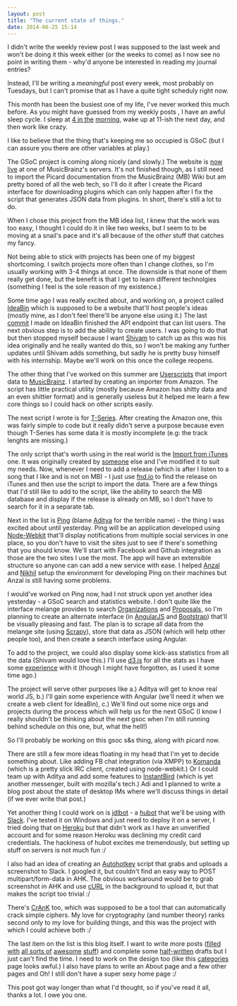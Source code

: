 ```yaml
---
layout: post
title: "The current state of things."
date: 2014-06-25 15:14
---
```


I didn't write the weekly review post I was supposed to the last week and won't be doing it this week either (or the weeks to come) as I now see no point in writing them - why'd anyone be interested in reading my journal entries?

Instead, I'll be writing a *meaningful* post every week, most probably on Tuesdays, but I can't promise that as I have a quite tight scheduly right now.

This month has been the busiest one of my life, I've never worked this much before. As you might have guessed from my weekly posts <!-- more -->, I have an awful sleep cycle. I sleep at [4 in the](http://www.ted.com/talks/rives_on_4_a_m) [morning](http://www.ted.com/talks/rives_a_museum_of_4_o_clock_in_the_morning), wake up at 11-ish the next day, and then work like crazy. 

I like to believe that the thing that's keeping me so occupied is GSoC (but I can assure you there are other variables at play.)

The GSoC project is coming along nicely (and slowly.) The website is [now live](http://picard.mbsandbox.org/) at one of MusicBrainz's servers. It's not finished though, as I still need to import the Picard documentation from the MusicBrainz (MB) Wiki but am pretty bored of all the web tech, so I'll do it after I create the Picard interface for downloading plugins which can only happen after I fix the script that generates JSON data from plugins. In short, there's still a lot to do.

When I chose this project from the MB idea list, I knew that the work was too easy, I thought I could do it in like two weeks, but I seem to to be moving at a snail's pace and it's all because of the *other* stuff that catches my fancy.

Not being able to stick with projects has been one of my biggest shortcoming. I switch projects more often than I change clothes, so I'm usually working with 3-4 things at once. The downside is that none of them really get done, but the benefit is that I get to learn different technolgies (something I feel is the sole reason of my existence.)

Some time ago I was really excited about, and working on, a project called [IdeaBin](https://github.com/jdevlabs/Ideabin/) which is supposed to be a website that'll host people's ideas (mostly mine, as I don't feel there'll be anyone else using it.) The last [commit](https://github.com/jdevlabs/Ideabin/commit/fde313b780ab9fab1199ea4842b30a97ad76e2f8) I made on IdeaBin finished the API endpoint that can list users. The next obvious step is to add the ability to create users. I was going to do that but then stopped myself because I want [Shivam](http://trigonaminima.github.io/) to catch up as this was his idea originally and he really wanted do this, so I won't be making any further updates until Shivam adds something, but sadly he is pretty busy himself with his internship. Maybe we'll work on this once the college reopens.

The other thing that I've worked on this summer are [Userscripts](https://github.com/dufferzafar/userscripts) that import data to [MusicBrainz](https://musicbrainz.org/). I started by creating an importer from Amazon. The script has little practical utility (mostly because Amazon has shitty data and an even shittier format) and is generally useless but it helped me learn a few core things so I could hack on other scripts easily.

The next script I wrote is for [T-Series](http://www.tseries.com/). After creating the Amazon one, this was fairly simple to code but it really didn't serve a purpose because even though T-Series has some data it is mostly incomplete (e.g: the track lenghts are missing.)

The only script that's worth using in the real world is the [Import from iTunes](https://github.com/dufferzafar/Userscripts/blob/master/MB-Import-From-iTunes.user.js) one. It was originally created by [someone](http://userscripts.org:8080/users/41307) else and I've modified it to suit my needs. Now, whenever I need to add a release (which is after I listen to a song that I like and is not on MB) - I just use [fnd.io](https://fnd.io/) to find the release on iTunes and then use the script to import the data. There are a few things that I'd still like to add to the script, like the ability to search the MB database and display if the release is already on MB, so I don't have to search for it in a separate tab.

Next in the list is [Ping](https://github.com/dufferzafar/Ping) (blame [Aditya](http://kwikadi.wordpress.com/) for the terrible name) - the thing I was excited about until yesterday. Ping will be an application developed using [Node-Webkit](https://github.com/rogerwang/node-webkit/) that'll display notifications from multiple social services in one place, so you don't have to visit the sites just to see if there's something that you should know. We'll start with Facebook and Github integration as those are the two sites I use the most. The app will have an extensible structure so anyone can can add a new service with ease. I helped [Anzal](https://www.facebook.com/anzal.khan.12) and [Nikhil](https://www.facebook.com/nikhil.mittal.5682) setup the environment for developing Ping on their machines but Anzal is still having some problems. <!-- Being able to build something from sources on your machine is half the battle. -->

I would've worked on Ping now, had I not struck upon yet another idea yesterday - a GSoC search and statistics website. I don't quite like the interface melange provides to search [Organizations](http://www.google-melange.com/gsoc/org/list/public/google/gsoc2014) and [Proposals](https://www.google-melange.com/gsoc/projects/list/google/gsoc2014), so I'm planning to create an alternate interface (in [AngularJS](https://angularjs.org/) and [Bootstrap](http://getbootstrap.com/)) that'll be visually pleasing and fast. The plan is to scrape all data from the melange site (using [Scrapy](http://scrapy.org/)), store that data as JSON (which will help other people too), and then create a search interface using Angular. 

To add to the project, we could also display some kick-ass statistics from all the data (Shivam would love this.) I'll use [d3.js](http://d3js.org/) for all the stats as I have some [experience](https://github.com/dufferzafar/personal-analytics) with it (though I might have forgotten, as I used it some time ago.)

The project will serve other purposes like a.) Aditya will get to know real world JS, b.) I'll gain some experience with Angular (we'll need it when we create a web client for IdeaBin), c.) We'll find out some nice orgs and projects during the process which will help us for the next GSoC (I know I really shouldn't be thinking about the next gsoc when I'm still running behind schedule on this one, but, what the hell!)

So I'll probably be working on this gsoc s&s thing, along with picard now.

There are still a few more ideas floating in my head that I'm yet to decide something about. Like adding FB chat integration (via XMPP) to [Komanda](https://github.com/mephux/komanda) (which is a pretty slick IRC client, created using node-webkit.) Or I could team up with Aditya and add some features to [InstantBird](http://instantbird.com/) (which is yet another messenger, built with mozilla's tech.) Adi and I planned to write a blog post about the state of desktop IMs where we'll discuss things in detail (if we ever write that post.)

Yet another thing I could work on is [jdlbot](https://github.com/jdevlabs/jdlbot) - a [hubot](https://github.com/github/hubot/) that we'll be using with [Slack](). I've tested it on Windows and just need to deploy it on a server, I tried doing that on [Heroku](http://heroku.com/) but that didn't work as I have an unverified account and for some reason Heroku was declining my credit card credentials. The hackiness of hubot excites me tremendously, but setting up stuff on servers is not much fun :/

I also had an idea of creating an [Autohotkey](http://ahkscript.org/) script that grabs and uploads a screenshot to Slack. I googled it, but couldn't find an easy way to POST multipart/form-data in AHK. The obvious workaround would be to grab screenshot in AHK and use [cURL](http://curl.haxx.se/) in the background to upload it, but that makes the script too trivial :/

There's [CrAnK](https://github.com/jdevlabs/CrAnK) too, which was supposed to be a tool that can automatically crack simple ciphers. My love for cryptography (and number theory) ranks second only to my love for building things, and this was the project with which I could achieve both :/

The last item on the list is this blog itself. I want to write more posts ([filled with](https://github.com/dufferzafar/Cmder) [all sorts of](https://github.com/pranavraja/tldr) [awesome](https://github.com/maebert/jrnl) [stuff](https://github.com/azac/sublime-howdoi-direct-paste)) and complete some [half-written](http://dufferzafar.github.io/blog/2013/12/24/tools-for-windows-developers-and-power-users/) drafts but I just can't find the time. I need to work on the design too (like this [categories](http://dufferzafar.github.io/blog/categories/) page looks awful.) I also have plans to write an About page and a few other pages and Oh! I still don't have a super sexy home page :/

This post got way longer than what I'd thought, so if you've read it all, thanks a lot. I owe you one.
